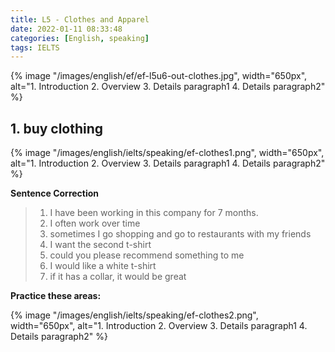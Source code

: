 ```yaml
---
title: L5 - Clothes and Apparel
date: 2022-01-11 08:33:48
categories: [English, speaking]
tags: IELTS
---
```


{% image "/images/english/ef/ef-l5u6-out-clothes.jpg", width="650px", alt="1. Introduction 2. Overview 3. Details paragraph1 4. Details paragraph2" %}

<!-- more -->

## 1. buy clothing


{% image "/images/english/ielts/speaking/ef-clothes1.png", width="650px", alt="1. Introduction 2. Overview 3. Details paragraph1 4. Details paragraph2" %}

**Sentence Correction**

> 1. I have been working in this company for 7 months. 
> 2. I often work over time 
> 3. sometimes I go shopping and go to restaurants with my friends 
> 4. I want the second t-shirt 
> 5. could you please recommend something to me 
> 6. I would like a white t-shirt 
> 7. if it has a collar, it would be great 

**Practice these areas:**


{% image "/images/english/ielts/speaking/ef-clothes2.png", width="650px", alt="1. Introduction 2. Overview 3. Details paragraph1 4. Details paragraph2" %}


